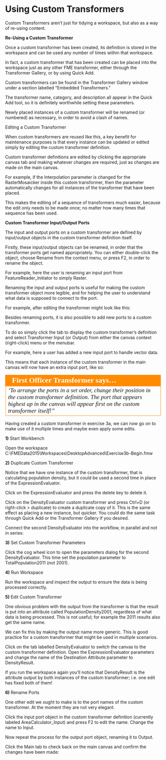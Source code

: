 # Using Custom Transformers

Custom Transformers aren’t just for tidying a workspace, but also as a way of re-using content.

**Re-Using a Custom Transformer**

Once a custom transformer has been created, its definition is stored in the workspace and can be used any number of times within that workspace.

In fact, a custom transformer that has been created can be placed into the workspace just as any other FME transformer, either through the Transformer Gallery, or by using Quick Add.

Custom transformers can be found in the Transformer Gallery window under a section labelled “Embedded Transformers."

The transformer name, category, and description all appear in the Quick Add tool, so it is definitely worthwhile setting these parameters.

Newly placed instances of a custom transformer will be renamed (or numbered) as necessary, in order to avoid a clash of names.

Editing a Custom Transformer

When custom transformers are reused like this, a key benefit for maintenance purposes is that every instance can be updated or edited simply by editing the custom transformer definition.

Custom transformer definitions are edited by clicking the appropriate canvas tab and making whatever changes are required, just as changes are made on the main canvas.

For example, if the Interpolation parameter is changed for the RasterMosaicker inside this custom transformer, then the parameter automatically changes for all instances of the transformer that have been placed.

This makes the editing of a sequence of transformers much easier, because the edit only needs to be made once; no matter how many times that sequence has been used.

**Custom Transformer Input/Output Ports**

The input and output ports on a custom transformer are defined by input/output objects in the custom transformer definition itself.

Firstly, these input/output objects can be renamed, in order that the transformer ports get named appropriately. You can either double-click the object, choose Rename from the context menu, or press F2, in order to rename the object.

For example, here the user is renaming an input port from FeatureReader_Initiator to simply Raster.

Renaming the input and output ports is useful for making the custom transformer object more legible, and for helping the user to understand what data is supposed to connect to the port.

For example, after editing the transformer might look like this:

Besides renaming ports, it is also possible to add new ports to a custom transformer.

To do so simply click the tab to display the custom transformer’s definition and select Transformer Input (or Output) from either the canvas context (right-click) menu or the menubar.

For example, here a user has added a new input port to handle vector data.

This means that each instance of the custom transformer in the main canvas will now have an extra input port, like so:

<table style="border-spacing: 0px">
<tr>
<td style="vertical-align:middle;background-color:darkorange;border: 2px solid darkorange">
<i class="fa fa-quote-left fa-lg fa-pull-left fa-fw" style="color:white;padding-right: 12px;vertical-align:text-top"></i>
<span style="color:white;font-size:x-large;font-weight: bold;font-family:serif">First Officer Transformer says…</span>
</td>
</tr>

<tr>
<td style="border: 1px solid darkorange">
<span style="font-family:serif; font-style:italic; font-size:larger">
‘To arrange the ports in a set order, change their position in the custom
transformer definition. The port that appears highest up in the canvas will
appear first on the custom transformer itself!”
</span>
</td>
</tr>
</table>

Having created a custom transformer in exercise 3a, we can now go on to make use of it multiple times and maybe even apply some edits.

**1)** Start Workbench

Open the workspace C:\FMEData2015\Workspaces\DesktopAdvanced\Exercise3b-Begin.fmw

**2)** Duplicate Custom Transformer

Notice that we have one instance of the custom transformer, that is calculating population density, but it could be used a second time in place of the ExpressionEvaluator.

Click on the ExpressionEvaluator and press the delete key to delete it.

Click on the DensityEvaluator custom transformer and press Ctrl+D (or right-click > duplicate) to create a duplicate copy of it. This is the same effect as placing a new instance, but quicker.
You could do the same task through Quick Add or the Transformer Gallery if you desired.

Connect the second DensityEvaluator into the workflow, in parallel and not in series:

**3)** Set Custom Transformer Parameters

Click the cog wheel icon to open the parameters dialog for the second DensityEvaluator. This time set the population parameter to TotalPopulation2011 (not 2001).

**4)** Run Workspace

Run the workspace and inspect the output to ensure the data is being processed correctly.

**5)** Edit Custom Transformer

One obvious problem with the output from the transformer is that the result is put into an attribute called PopulationDensity2001, regardless of what data is being processed. This is not useful; for example the 2011 results also get the same name.

We can fix this by making the output name more generic. This is good practice for a custom transformer that might be used in multiple scenarios.

Click on the tab labelled DensityEvaluator to switch the canvas to the custom transformer definition. Open the ExpressionEvaluator parameters and change the name of the Destination Attribute parameter to DensityResult.

If you run the workspace again you’ll notice that DensityResult is the attribute output by both instances of the custom transformer; i.e. one edit has fixed both of them!

**6)** Rename Ports

One other edit we ought to make is to the port names of the custom transformer. At the moment they are not very elegant.

Click the input port object in the custom transformer definition (currently labeled AreaCalculator_Input) and press F2 to edit the name. Change the name to Input.

Now repeat the process for the output port object, renaming it to Output.

Click the Main tab to check back on the main canvas and confirm the changes have been made: